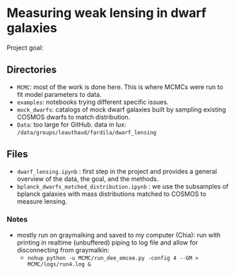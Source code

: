 # Measuring weak lensing in dwarf galaxies
Project goal: 

## Directories
- `MCMC`: most of the work is done here. This is where MCMCs were run to fit model parameters to data.
- `examples`: notebooks trying different specific issues.
- `mock_dwarfs`: catalogs of mock dwarf galaxies built by sampling existing COSMOS dwarfs to match distribution.
- `Data`: too large for GitHub. data in lux: `/data/groups/leauthaud/fardila/dwarf_lensing`

## Files
- `dwarf_lensing.ipynb` : first step in the project and provides a general overview of the data, the goal, and the methods.
- `bplanck_dwarfs_matched_distribution.ipynb` : we use the subsamples of bplanck galaxies with mass distributions matched to COSMOS to measure lensing.

### Notes
- mostly run on graymalking and saved to my computer (Chia): run with printing in realtime (unbuffered) piping to log file and allow for disconnecting from graymalkin:
  - `nohup python -u MCMC/run_dee_emcee.py -config 4 --GM > MCMC/logs/run4.log &`
